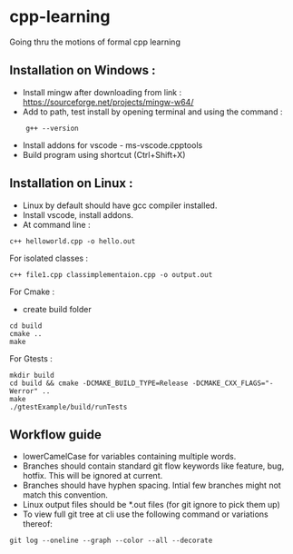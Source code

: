# cpp-learning
Going thru the motions of formal cpp learning

## Installation on Windows :
- Install mingw after downloading from link : https://sourceforge.net/projects/mingw-w64/
- Add to path, test install by opening terminal and using the command :
```
    g++ --version
```
- Install addons for vscode - ms-vscode.cpptools
- Build program using shortcut (Ctrl+Shift+X)

## Installation on Linux :
- Linux by default should have gcc compiler installed.
- Install vscode, install addons.
- At command line : 
```
c++ helloworld.cpp -o hello.out
```

For isolated classes :
```
c++ file1.cpp classimplementaion.cpp -o output.out
```

For Cmake :
- create build folder 
```
cd build
cmake ..
make
```

For Gtests :
```
mkdir build 
cd build && cmake -DCMAKE_BUILD_TYPE=Release -DCMAKE_CXX_FLAGS="-Werror" ..
make
./gtestExample/build/runTests
```
## Workflow guide

- lowerCamelCase for variables containing multiple words.
- Branches should contain standard git flow keywords like feature, bug, hotfix. This will be ignored at current.
- Branches should have hyphen spacing. Intial few branches might not match this convention.
- Linux output files should be *.out files (for git ignore to pick them up)
- To view full git tree at cli use the following command or variations thereof:
```
git log --oneline --graph --color --all --decorate
```